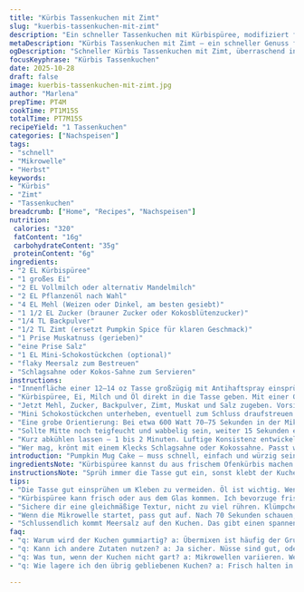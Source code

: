 ```yaml
---
title: "Kürbis Tassenkuchen mit Zimt"
slug: "kuerbis-tassenkuchen-mit-zimt"
description: "Ein schneller Tassenkuchen mit Kürbispüree, modifiziert für intensiveren Geschmack und bessere Textur. Kleine Mengenverschiebungen bei Mehl und Zucker, Zimt statt Pumpkin Spice, und eine Prise geriebene Muskatnuss. Die Mikrowellenzeit leicht angepasst – eher spüren und schauen als blind nach Sekunden backen. Mini Schokostückchen und Meersalz als Finish, die dem Kuchen schon Spannendes geben. Ideal für den schnellen süßen Hunger, wenn kein Ofen zur Verfügung steht. Ein kleiner Rührbecher voller Herbststimmung, improvisiert und mit Erfahrung gewürzt. Aufmerksamkeit auf glänzende Oberfläche, leichte Feuchtigkeit und den typischen, zarten Kürbisduft beim Öffnen der Mikrowelle. Verlieren beim Rühren nicht den Überblick, Mehlklümpchen killen oft die Textur."
metaDescription: "Kürbis Tassenkuchen mit Zimt – ein schneller Genuss für den süßen Hunger, voller Herbstaroma und perfekt für die Mikrowelle"
ogDescription: "Schneller Kürbis Tassenkuchen mit Zimt, überraschend intensiv im Geschmack. Ideal für den schnellen Snack, ohne Ofen. Einfach und lecker."
focusKeyphrase: "Kürbis Tassenkuchen"
date: 2025-10-28
draft: false
image: kuerbis-tassenkuchen-mit-zimt.jpg
author: "Marlena"
prepTime: PT4M
cookTime: PT1M15S
totalTime: PT7M15S
recipeYield: "1 Tassenkuchen"
categories: ["Nachspeisen"]
tags:
- "schnell"
- "Mikrowelle"
- "Herbst"
keywords:
- "Kürbis"
- "Zimt"
- "Tassenkuchen"
breadcrumb: ["Home", "Recipes", "Nachspeisen"]
nutrition: 
 calories: "320"
 fatContent: "16g"
 carbohydrateContent: "35g"
 proteinContent: "6g"
ingredients:
- "2 EL Kürbispüree"
- "1 großes Ei"
- "2 EL Vollmilch oder alternativ Mandelmilch"
- "2 EL Pflanzenöl nach Wahl"
- "4 EL Mehl (Weizen oder Dinkel, am besten gesiebt)"
- "1 1/2 EL Zucker (brauner Zucker oder Kokosblütenzucker)"
- "1/4 TL Backpulver"
- "1/2 TL Zimt (ersetzt Pumpkin Spice für klaren Geschmack)"
- "1 Prise Muskatnuss (gerieben)"
- "eine Prise Salz"
- "1 EL Mini-Schokostückchen (optional)"
- "flaky Meersalz zum Bestreuen"
- "Schlagsahne oder Kokos-Sahne zum Servieren"
instructions:
- "Innenfläche einer 12–14 oz Tasse großzügig mit Antihaftspray einsprühen. Öl verhindert Ankleben, spart Abwasch; mit etwas Mehl bestäuben klappt auch gut."
- "Kürbispüree, Ei, Milch und Öl direkt in die Tasse geben. Mit einer Gabel oder kleinem Schneebesen gründlich verquirlen, bis die Flüssigkeit glatt und homogen ist."
- "Jetzt Mehl, Zucker, Backpulver, Zimt, Muskat und Salz zugeben. Vorsichtig folden, nicht rühren wie wild. Ziel: kurz vermengen, keine Mehlklumpen, aber nicht überarbeiten – Kuchen wird sonst gummiartig."
- "Mini Schokostückchen unterheben, eventuell zum Schluss draufstreuen. Gibt kleine Schokoladennester im Teig beim Backen."
- "Eine grobe Orientierung: Bei etwa 600 Watt 70–75 Sekunden in der Mikrowelle backen. Oberseite beobachten: leicht glänzend, fest aber nicht trocken. Stäbchenprobe fehlt hier, deshalb auf Spannkraft der Oberfläche achten."
- "Sollte Mitte noch teigfeucht und wabbelig sein, weiter 15 Sekunden erhitzen. Lieber ein bisschen zu kurz als zu lang. Der Kuchen gart nach beim Abkühlen in der Tasse."
- "Kurz abkühlen lassen – 1 bis 2 Minuten. Luftige Konsistenz entwickeln. Danach mit Meersalz bestreuen; der Kontrast zum süßen Kürbis bringt Charakter."
- "Wer mag, krönt mit einem Klecks Schlagsahne oder Kokossahne. Passt wunderbar. Sofort essen, bevor die Feuchtigkeit entweicht und der Kuchen zusammensinkt."
introduction: "Pumpkin Mug Cake – muss schnell, einfach und würzig sein. Kürbis püriert, die Süße zurückhaltend, so dass Zimt und Muskat ihre Bühne bekommen. Ausprobiert mit mehreren Mehlsorten, weniger Zucker, verschiedene Milcharten – voller Überraschungen. Verwende Mikroleistung als Richtwert, kein dogmatischer Zeitplan. Kuchenteig ist lebendig, reagiert auf Feuchtigkeit in Kürbis, Luftfeuchtigkeit der Küche und Tassenmaterial. Erfahrung sagt mir: Nicht übermixen, nicht zu lange drin lassen. Diese Mischung ergibt eine leicht feuchte, nicht zu dichte Textur – genau richtig für meinen Hunger und den Duft, der die Küche füllt, wenn ich die Mikrowelle aufmache. Versuch früher mal, alles im Ofen zu backen – Mühe zu groß, kein schneller Genuss. Tassenkuchen geht schneller, macht Spaß, schmeckt überraschend intensiv. Perfekt für regnerische Nachmittage, wenn man keine Lust auf großen Aufwand hat."
ingredientsNote: "Kürbispüree kannst du aus frischem Ofenkürbis machen oder aus dem Glas nehmen. Frisch ist aromatischer, aber konserviert geht auch. Milch kann je nach Vorliebe Vollmilch, Pflanzenmilch oder sogar Mandelmilch sein – Fettgehalt und Geschmack ändern sich leicht, aber alle Varianten funktionieren. Dringend Mehl sieben vorab, damit keine Klümpchen entstehen, die der Mikrowelle nicht verziehen wird. Brauner Zucker oder Kokoszucker liefern karamellige, etwas würzigere Noten – weißer Zucker macht es süßer und weniger komplex. Ich tausche Pumpkin Spice gegen Zimt plus Muskat aus – hält Gewürze klarer, Kühlschrankvorrat geschont. Backpulver nicht weglassen, sonst wird der Kuchen zu kompakt. Schokostückchen wähle ich mini, damit sie gut im Teig verschwinden. Als Ersatz sind Nüsse oder getrocknete Cranberries auch spannend, falls keine Schokolade da ist."
instructionsNote: "Sprüh immer die Tasse gut ein, sonst klebt der Kuchen an, das ist fies. Die Mischung gleitend verquirlen – zu schnelles, wilde Rühren zerreißt Teigstruktur, führt zu zähen Ergebnissen. Beim Hinzufügen der trockenen Zutaten vorsichtig, am besten mit einem kleinen Löffel oder Gabel unterheben. Mikrowellenleistung variiert stark von Gerät zu Gerät – erst 70 Sekunden backen, dann nach Gefühl weitermachen. Schimmernde Oberfläche ist normalen Zeichen für fertig, keine trockene Kruste suchen. Dennoch besser ein wenig feucht innen als hart außen. Abkühlen lassen hilft der Katze, sich zu setzen. Nie direkt aus der Mikrowelle essen, verbrennt leicht die Zunge. Salz als Finish erzeugt tollen Geschmackskick, nicht weglassen. Toppings machen es noch spannender, ausprobieren – z.B. Sahne, vegane Creme, zerbröselte Kekse. Nach der Erfahrung mit Staubzucker weg, der macht den Kontrast kaputt."
tips:
- "Die Tasse gut einsprühen um Kleben zu vermeiden. Öl ist wichtig. Wenn du Mehl nachstreust, sorgt das für eine bessere Abhebung. Vorausschauendes Arbeiten. Achte auf den Auftrag, das macht viel Unterschied."
- "Kürbispüree kann frisch oder aus dem Glas kommen. Ich bevorzuge frisch, weil der Geschmack unvergleichlich ist. Aber das Glas ist schnell. Milch kann variieren, mit Mandelmilch statt Vollmilch geht auch. Probiere aus, was dir gefällt."
- "Sichere dir eine gleichmäßige Textur, nicht zu viel rühren. Klümpchen sind der Feind. Wenn du das Mehl hinzufügst, hebe es vorsichtig unter. Zäh wird der Teig schnell, das willst du nicht."
- "Wenn die Mikrowelle startet, pass gut auf. Nach 70 Sekunden schauen, die Oberfläche sollte glänzend sein und sich fest anfühlen. Zu lange backen trocknet den Kuchen aus, darauf achten. Lieber zu wenig, gart nach."
- "Schlussendlich kommt Meersalz auf den Kuchen. Das gibt einen spannenden Kontrast zu der süßen Kürbismischung. Garnierungen wie Sahne oder Kekse machen es noch interessanter. Mutig sein, experimentieren."
faq:
- "q: Warum wird der Kuchen gummiartig? a: Übermixen ist häufig der Grund. Achte beim Rühren, die trockenen Zutaten nicht zu lange zu vermengen. Das kann die Struktur ruinieren."
- "q: Kann ich andere Zutaten nutzen? a: Ja sicher. Nüsse sind gut, oder getrocknete Früchte. Beliebte Alternativen sind auch Haferflocken. Aufpassen mit der Flüssigkeit."
- "q: Was tun, wenn der Kuchen nicht gart? a: Mikrowellen variieren. Wenn er innen noch feucht ist, besser kurze Intervalle weiter backen. Zuvor aus dem Tasseninhalt schauen und prüfen, dicke Teile zum Nachgaren zurücksetteln lassen."
- "q: Wie lagere ich den übrig gebliebenen Kuchen? a: Frisch halten in der Tasse, aber max zwei Tage. Ein Deckel kann helfen. Namenhafte Stile wie Folien träumen sind optional."

---
```


